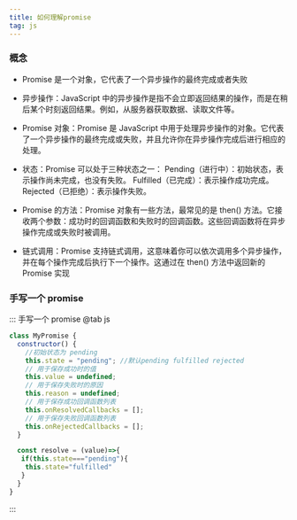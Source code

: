 ```yaml
---
title: 如何理解promise
tag: js
---
```


### 概念

- Promise 是一个对象，它代表了一个异步操作的最终完成或者失败

- 异步操作：JavaScript 中的异步操作是指不会立即返回结果的操作，而是在稍后某个时刻返回结果。例如，从服务器获取数据、读取文件等。

- Promise 对象：Promise 是 JavaScript 中用于处理异步操作的对象。它代表了一个异步操作的最终完成或失败，并且允许你在异步操作完成后进行相应的处理。

- 状态：Promise 可以处于三种状态之一：
  Pending（进行中）：初始状态，表示操作尚未完成，也没有失败。
  Fulfilled（已完成）：表示操作成功完成。
  Rejected（已拒绝）：表示操作失败。

- Promise 的方法：Promise 对象有一些方法，最常见的是 then() 方法。它接收两个参数：成功时的回调函数和失败时的回调函数。这些回调函数将在异步操作完成或失败时被调用。

- 链式调用：Promise 支持链式调用，这意味着你可以依次调用多个异步操作，并在每个操作完成后执行下一个操作。这通过在 then() 方法中返回新的 Promise 实现

### 手写一个 promise

::: 手写一个 promise
@tab js

```js
class MyPromise {
  constructor() {
    //初始状态为 pending
    this.state = "pending"; //默认pending fulfilled rejected
    // 用于保存成功时的值
    this.value = undefined;
    // 用于保存失败时的原因
    this.reason = undefined;
    // 用于保存成功回调函数列表
    this.onResolvedCallbacks = [];
    // 用于保存失败回调函数列表
    this.onRejectedCallbacks = [];
  }

  const resolve = (value)=>{
   if(this.state==="pending"){
    this.state="fulfilled"
   }
  }
}
```

:::
